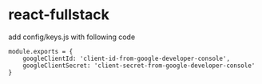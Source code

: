 # react-fullstack

add config/keys.js with following code
```
module.exports = {
    googleClientId: 'client-id-from-google-developer-console',
    googleClientSecret: 'client-secret-from-google-developer-console'
}
```
